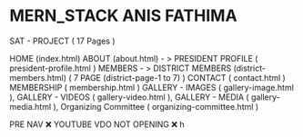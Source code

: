 # MERN_STACK ANIS FATHIMA

SAT - PROJECT  ( 17 Pages )

HOME (index.html)
ABOUT (about.html) - > 
    PRESIDENT PROFILE ( president-profile.html )
    MEMBERS - >
        DISTRICT MEMBERS (district-members.html) ( 7 PAGE (district-page-1 to 7) )
CONTACT ( contact.html )
MEMBERSHIP ( membership.html )
GALLERY - IMAGES ( gallery-image.html ), 
GALLERY - VIDEOS ( gallery-video.html ), 
GALLERY - MEDIA ( gallery-media.html ), 
Organizing Committee ( organizing-committee.html  )

<!-- 
shankar zip
sat clean zip 
sat unclean zip
sat fresh zip 
-->

<!-- 27 - 03 -->

<!-- 
    President Profile 
    => Header logo 5 (add 2) => in resources  ✅ 
    => Header Video pop up icon => link (https://www.youtube.com/watch?v=7ZmdWZeqI6Y) ❌
    => About the pres. ! => section ✅ 
    => remove district members (testimonials) ✅ 
    => below contact form video cover image change (maxresdefault) , readmore (link) (https://www.youtube.com/@%E0%AE%A4%E0%AE%AE%E0%AE%BF%E0%AE%B4%E0%AF%8D%E0%AE%A8%E0%AE%BE%E0%AE%9F%E0%AF%81%E0%AE%9A%E0%AE%BF%E0%AE%B2%E0%AE%AE%E0%AF%8D%E0%AE%AA%E0%AE%AE%E0%AF%8D%E0%AE%9A%E0%AE%99%E0%AF%8D%E0%AE%95%E0%AE%AE%E0%AF%8D/videos) ✅ 
    => magazine section content change ✅ 
    => image repeat => in about section swiper ✅ 
    => change red box ✅ 
    => footer change
    => I made real section .. remove image and add video pop up ✅
-->

<!-- District Members
    => testimonials karur logo missing (add) , pudukottai contant change ✅ 
    => below contact form video cover image change (maxresdefault) , readmore (link) ✅(https://www.youtube.com/@%E0%AE%A4%E0%AE%AE%E0%AE%BF%E0%AE%B4%E0%AF%8D%E0%AE%A8%E0%AE%BE%E0%AE%9F%E0%AF%81%E0%AE%9A%E0%AE%BF%E0%AE%B2%E0%AE%AE%E0%AF%8D%E0%AE%AA%E0%AE%AE%E0%AF%8D%E0%AE%9A%E0%AE%99%E0%AF%8D%E0%AE%95%E0%AE%AE%E0%AF%8D/videos)
    => district card check read more (pudukottai) ✅
-->

<!-- District Page (7)
    => Before Footer Red Box Add ✅
-->

<!-- Coimbatore Page
    => change line photo (team-2-2 , team-2-3) ✅
-->

<!-- Pudukottai Page
    => change center photo (team-2-2) ✅
-->

<!-- Membership Page
    => card center in lap screen ✅
    => district drop down (38) Add all district [mavattam - district name] ✅
-->

<!-- 
    PRELOADER ✅
    LOGO 14 ✅ 16 ❌ 
    VERIFY OTP ✅
    GET MEMBERSHIP ✅
    CARD PREVIEW ✅
-->

<!-- 28-03 -->

<!-- District Members
Testimonials la karur correct , covai change ✅
-->

<!-- Navbar Canvas correction in all page ( changes are in sankar's abt pg ) ✅ -->

<!-- President Profile
About the Press - link for vdo play icon ( link : https://www.youtube.com/watch?v=PputcQ6-Xb8) ( Not Opening ) ❌
I make real section - remove image put vdo popup with play btn icon
( link 1 : https://www.youtube.com/watch?v=n6iwrlgnqZM&t=76s ) ✅
( link 2 : https://www.youtube.com/watch?v=A78ruZE34Ok ) ✅
( link 3 : https://www.youtube.com/watch?v=BsGi7boZm7A&t=81s ) ✅
-->

<!-- 14 logo 16 logo  -->
<!-- laptop size membership form  -->
<!-- video open vijay  -->

<!-- PENDING -->

<!-- Header Video pop up icon => link (https://www.youtube.com/watch?v=7ZmdWZeqI6Y) Not Opening ❌ -->
<!-- About the Press - link for vdo play icon ( link : https://www.youtube.com/watch?v=PputcQ6-Xb8) ( Not Opening ) ❌ -->
<!-- GET MEMBERSHIP ✅ -->
<!-- CARD PREVIEW ✅ -->
 
<!-- 03 - 04 -->

<!-- Gallery Pages - gallery-image, gallery-video, gallery-media ✅ -->

<!-- 04 - 04 -->

<!-- Corrections completed ✅ -->

<!-- 05 - 04 -->

<!-- Corrections completed ✅ -->

<!-- PENDING -->

PRE NAV ❌
YOUTUBE VDO NOT OPENING ❌ h